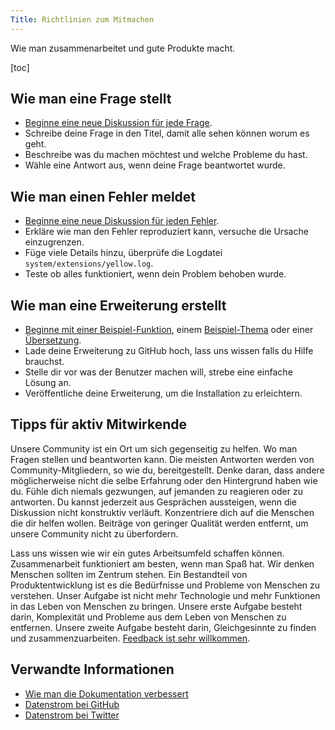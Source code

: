 ```yaml
---
Title: Richtlinien zum Mitmachen
---
```

Wie man zusammenarbeitet und gute Produkte macht.

[toc]

## Wie man eine Frage stellt

* [Beginne eine neue Diskussion für jede Frage](https://github.com/datenstrom/yellow/discussions).
* Schreibe deine Frage in den Titel, damit alle sehen können worum es geht.
* Beschreibe was du machen möchtest und welche Probleme du hast.
* Wähle eine Antwort aus, wenn deine Frage beantwortet wurde.

## Wie man einen Fehler meldet

* [Beginne eine neue Diskussion für jeden Fehler](https://github.com/datenstrom/yellow/discussions).
* Erkläre wie man den Fehler reproduziert kann, versuche die Ursache einzugrenzen.
* Füge viele Details hinzu, überprüfe die Logdatei `system/extensions/yellow.log`.
* Teste ob alles funktioniert, wenn dein Problem behoben wurde.

## Wie man eine Erweiterung erstellt

* [Beginne mit einer Beispiel-Funktion](https://github.com/schulle4u/yellow-extension-helloworld), einem [Beispiel-Thema](https://github.com/schulle4u/yellow-extension-basic) oder einer [Übersetzung](https://github.com/datenstrom/yellow-extensions/tree/master/source/german).
* Lade deine Erweiterung zu GitHub hoch, lass uns wissen falls du Hilfe brauchst.
* Stelle dir vor was der Benutzer machen will, strebe eine einfache Lösung an.
* Veröffentliche deine Erweiterung, um die Installation zu erleichtern.

## Tipps für aktiv Mitwirkende

Unsere Community ist ein Ort um sich gegenseitig zu helfen. Wo man Fragen stellen und beantworten kann. Die meisten Antworten werden von Community-Mitgliedern, so wie du, bereitgestellt. Denke daran, dass andere möglicherweise nicht die selbe Erfahrung oder den Hintergrund haben wie du. Fühle dich niemals gezwungen, auf jemanden zu reagieren oder zu antworten. Du kannst jederzeit aus Gesprächen aussteigen, wenn die Diskussion nicht konstruktiv verläuft. Konzentriere dich auf die Menschen die dir helfen wollen. Beiträge von geringer Qualität werden entfernt, um unsere Community nicht zu überfordern.

Lass uns wissen wie wir ein gutes Arbeitsumfeld schaffen können. Zusammenarbeit funktioniert am besten, wenn man Spaß hat. Wir denken Menschen sollten im Zentrum stehen. Ein Bestandteil von Produktentwicklung ist es die Bedürfnisse und Probleme von Menschen zu verstehen. Unser Aufgabe ist nicht mehr Technologie und mehr Funktionen in das Leben von Menschen zu bringen. Unsere erste Aufgabe besteht darin, Komplexität und Probleme aus dem Leben von Menschen zu entfernen. Unsere zweite Aufgabe besteht darin, Gleichgesinnte zu finden und zusammenzuarbeiten. [Feedback ist sehr willkommen](https://datenstrom.se/de/contact/).

## Verwandte Informationen

* [Wie man die Dokumentation verbessert](https://github.com/datenstrom/yellow-extensions/tree/master/source/help/README-de.md)
* [Datenstrom bei GitHub](https://github.com/datenstrom)
* [Datenstrom bei Twitter](https://twitter.com/datendeveloper)
